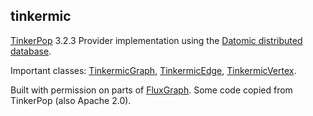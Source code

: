 ## tinkermic

[TinkerPop](https://tinkerpop.apache.org/) 3.2.3 Provider implementation using the [Datomic distributed database](http://www.datomic.com/).

Important classes: [TinkermicGraph](tinkermic-gremlin/src/main/java/com/tinkermic/gremlin/structure/TinkermicGraph.java), [TinkermicEdge](tinkermic-gremlin/src/main/java/com/tinkermic/gremlin/structure/TinkermicEdge.java), [TinkermicVertex](tinkermic-gremlin/src/main/java/com/tinkermic/gremlin/structure/TinkermicVertex.java).

Built with permission on parts of [FluxGraph](https://github.com/datablend/fluxgraph). Some code copied from TinkerPop (also Apache 2.0).